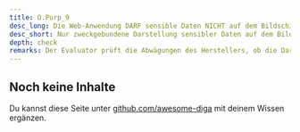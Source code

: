 ```yaml
---
title: O.Purp_9
desc_long: Die Web-Anwendung DARF sensible Daten NICHT auf dem Bildschirm darstellen, außer dies ist für den primären Zweck der Anwendung erforderlich.
desc_short: Nur zweckgebundene Darstellung sensibler Daten auf dem Bildschirm.
depth: check
remarks: Der Evaluator prüft die Abwägungen des Herstellers, ob die Darstellung von sensiblen Daten zum gegebenen Zeitpunkt für die Erfüllung des Zwecks der Anwendung erforderlich ist. Für die Risikobewertung ist zu berücksichtigen, wie die Anwendung den Nutzer davor schützt, sensible Daten anzuzeigen (vergleiche T.VisibleAsset). Bei Formularen muss die Web-Anwendung den Web-Browser anweisen, die Eingabe bei sensiblen Daten auszublenden (type="password") und Eingaben geeignet zu behandeln.
---
```


## Noch keine Inhalte

Du kannst diese Seite unter [github.com/awesome-diga](https://github.com/awesome-diga/tr-faq) mit deinem Wissen ergänzen.
